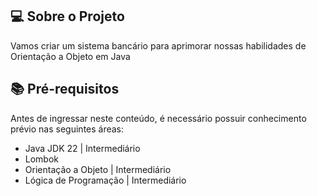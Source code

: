 ## 💻 Sobre o Projeto

Vamos criar um sistema bancário para aprimorar nossas habilidades de Orientação a Objeto em Java

## 📚 Pré-requisitos 

Antes de ingressar neste conteúdo, é necessário possuir conhecimento prévio nas seguintes áreas:

- Java JDK 22 | Intermediário
- Lombok
- Orientação a Objeto | Intermediário
- Lógica de Programação | Intermediário